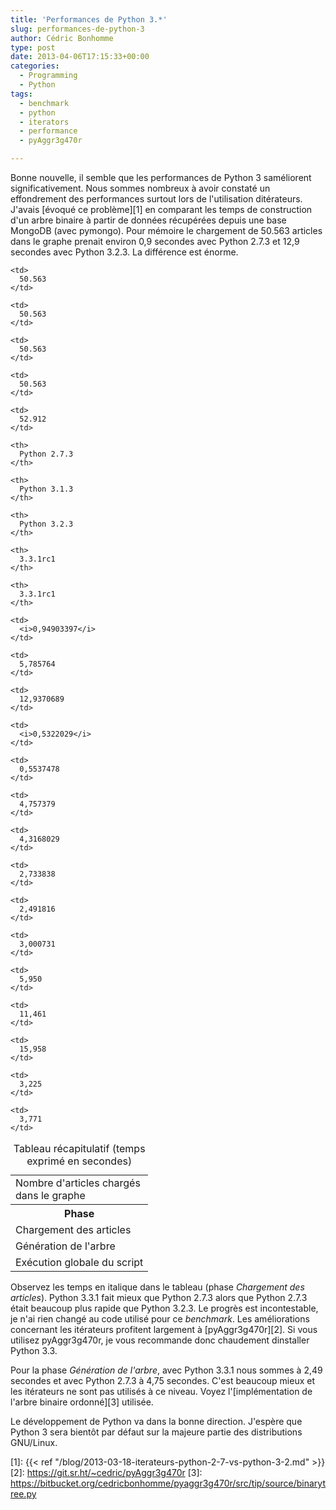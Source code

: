 ```yaml
---
title: 'Performances de Python 3.*'
slug: performances-de-python-3
author: Cédric Bonhomme
type: post
date: 2013-04-06T17:15:33+00:00
categories:
  - Programming
  - Python
tags:
  - benchmark
  - python
  - iterators
  - performance
  - pyAggr3g470r

---
```

Bonne nouvelle, il semble que les performances de Python 3 saméliorent significativement. Nous sommes nombreux à avoir constaté un effondrement des performances surtout lors de l'utilisation ditérateurs. J'avais [évoqué ce problème][1] en comparant les temps de construction d'un arbre binaire à partir de données récupérées depuis une base MongoDB (avec pymongo). Pour mémoire le chargement de 50.563 articles dans le graphe prenait environ 0,9 secondes avec Python 2.7.3 et 12,9 secondes avec Python 3.2.3. La différence est énorme.

<table>
  <caption>Tableau récapitulatif (temps exprimé en secondes)</caption> 
  
  <tr>
    <td>
      Nombre d'articles chargés<br />dans le graphe
    </td>
    
    <td>
      50.563
    </td>
    
    <td>
      50.563
    </td>
    
    <td>
      50.563
    </td>
    
    <td>
      50.563
    </td>
    
    <td>
      52.912
    </td>
  </tr>
  
  <tr>
    <th>
      Phase
    </th>
    
    <th>
      Python 2.7.3
    </th>
    
    <th>
      Python 3.1.3
    </th>
    
    <th>
      Python 3.2.3
    </th>
    
    <th>
      3.3.1rc1
    </th>
    
    <th>
      3.3.1rc1
    </th>
  </tr>
  
  <tr>
    <td>
      Chargement des articles
    </td>
    
    <td>
      <i>0,94903397</i>
    </td>
    
    <td>
      5,785764
    </td>
    
    <td>
      12,9370689
    </td>
    
    <td>
      <i>0,5322029</i>
    </td>
    
    <td>
      0,5537478
    </td>
  </tr>
  
  <tr>
    <td>
      Génération de l'arbre
    </td>
    
    <td>
      4,757379
    </td>
    
    <td>
      4,3168029
    </td>
    
    <td>
      2,733838
    </td>
    
    <td>
      2,491816
    </td>
    
    <td>
      3,000731
    </td>
  </tr>
  
  <tr>
    <td>
      Exécution globale du script
    </td>
    
    <td>
      5,950
    </td>
    
    <td>
      11,461
    </td>
    
    <td>
      15,958
    </td>
    
    <td>
      3,225
    </td>
    
    <td>
      3,771
    </td>
  </tr>
</table>

Observez les temps en italique dans le tableau (phase _Chargement des articles_). Python 3.3.1 fait mieux que Python 2.7.3 alors que Python 2.7.3 était beaucoup plus rapide que Python 3.2.3. Le progrès est incontestable, je n'ai rien changé au code utilisé pour ce _benchmark_. Les améliorations concernant les itérateurs profitent largement à [pyAggr3g470r][2]. Si vous utilisez pyAggr3g470r, je vous recommande donc chaudement dinstaller Python 3.3.

Pour la phase _Génération de l'arbre_, avec Python 3.3.1 nous sommes à 2,49 secondes et avec Python 2.7.3 à 4,75 secondes. C'est beaucoup mieux et les itérateurs ne sont pas utilisés à ce niveau. Voyez l'[implémentation de l'arbre binaire ordonné][3] utilisée.

Le développement de Python va dans la bonne direction. J'espère que Python 3
sera bientôt par défaut sur la majeure partie des distributions GNU/Linux.

 [1]: {{< ref "/blog/2013-03-18-iterateurs-python-2-7-vs-python-3-2.md" >}}
 [2]: https://git.sr.ht/~cedric/pyAggr3g470r
 [3]: https://bitbucket.org/cedricbonhomme/pyaggr3g470r/src/tip/source/binarytree.py
